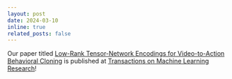 ```yaml
---
layout: post
date: 2024-03-10
inline: true
related_posts: false
---
```


Our paper titled [Low-Rank Tensor-Network Encodings for Video-to-Action Behavioral Cloning](/assets/pdf/ChenAksoy_LowRankTensorNetworkEncodings.pdf) is published at [Transactions on Machine Learning Research](https://openreview.net/forum?id=w4DXLzBPPw)!